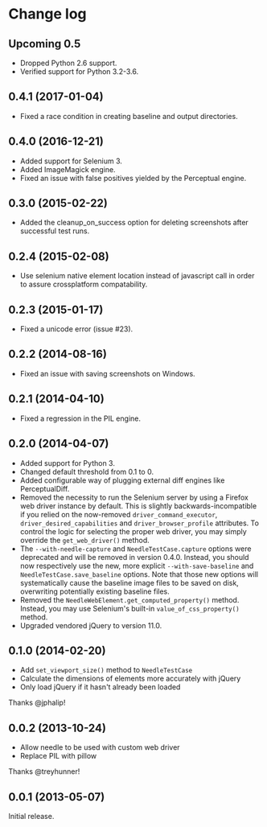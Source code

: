 Change log
==========

Upcoming 0.5
------------

- Dropped Python 2.6 support.
- Verified support for Python 3.2-3.6.

0.4.1 (2017-01-04)
------------------

- Fixed a race condition in creating baseline and output directories.

0.4.0 (2016-12-21)
------------------

- Added support for Selenium 3.
- Added ImageMagick engine.
- Fixed an issue with false positives yielded by the Perceptual engine.

0.3.0 (2015-02-22)
------------------

- Added the cleanup_on_success option for deleting screenshots after successful test runs.

0.2.4 (2015-02-08)
------------------

- Use selenium native element location instead of javascript call in order to assure crossplatform compatability.

0.2.3 (2015-01-17)
------------------

- Fixed a unicode error (issue #23).

0.2.2 (2014-08-16)
------------------

- Fixed an issue with saving screenshots on Windows.

0.2.1 (2014-04-10)
------------------

 - Fixed a regression in the PIL engine.

0.2.0 (2014-04-07)
------------------

 - Added support for Python 3.
 - Changed default threshold from 0.1 to 0.
 - Added configurable way of plugging external diff engines like PerceptualDiff.
 - Removed the necessity to run the Selenium server by using a Firefox web
   driver instance by default. This is slightly backwards-incompatible if you
   relied on the now-removed `driver_command_executor`,
   `driver_desired_capabilities` and `driver_browser_profile` attributes.
   To control the logic for selecting the proper web driver, you may simply
   override the `get_web_driver()` method.
 - The `--with-needle-capture` and `NeedleTestCase.capture` options were
   deprecated and will be removed in version 0.4.0. Instead, you should now
   respectively use the new, more explicit `--with-save-baseline` and
   `NeedleTestCase.save_baseline` options. Note that those new options will
   systematically cause the baseline image files to be saved on disk,
   overwriting potentially existing baseline files.
 - Removed the `NeedleWebElement.get_computed_property()` method. Instead, you
   may use Selenium's built-in `value_of_css_property()` method.
 - Upgraded vendored jQuery to version 11.0.

0.1.0 (2014-02-20)
------------------

 - Add `set_viewport_size()` method to `NeedleTestCase`
 - Calculate the dimensions of elements more accurately with jQuery
 - Only load jQuery if it hasn't already been loaded

Thanks @jphalip!

0.0.2 (2013-10-24)
------------------

 - Allow needle to be used with custom web driver
 - Replace PIL with pillow

Thanks @treyhunner!

0.0.1 (2013-05-07)
------------------

Initial release.


